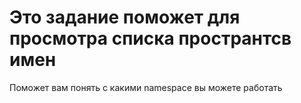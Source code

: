 # Это задание поможет для просмотра списка пространтсв имен

Поможет вам понять с какими namespace вы можете работать

